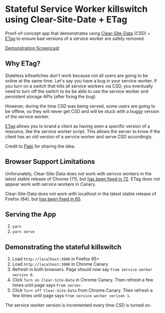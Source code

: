 # Stateful Service Worker killswitch using Clear-Site-Date + ETag

Proof-of-concept app that demonstrates using [Clear-Site-Data](https://developer.mozilla.org/en-US/docs/Web/HTTP/Headers/Clear-Site-Data) (CSD) + [ETag](https://developer.mozilla.org/en-US/docs/Web/HTTP/Headers/ETag) to ensure bad versions of a service worker are safely removed.

[Demonstration Screencast](https://youtu.be/E2csv-gAuPo)

## Why ETag?

Stateless killswitches don't work because not all users are going to be online at the same time. Let's say you have a bug in your service worker. If you turn on a switch that kills all service workers via CSD, you eventually need to turn off the switch to be be able to use the service worker and persistent storage APIs (after fixing the bug).

However, during the time CSD was being served, some users are going to be offline, so they will never get CSD and will be stuck with a buggy version of the service worker.

[ETag](https://developer.mozilla.org/en-US/docs/Web/HTTP/Headers/Clear-Site-Data) allows you to brand a client as having seen a specific version of a resource, like the service worker script. This allows the server to know if the client has an old version of a service worker and serve CSD accordingly.

Credit to [Flaki](https://github.com/flaki) for sharing the idea.

## Browser Support Limitations

Unforunately, Clear-Site-Data does not work with serivce workers in the latest stable release of Chrome (71), but [has been fixed in 72](https://bugs.chromium.org/p/chromium/issues/detail?id=898465). ETag does not appear work with service workers in Canary.

Clear-Site-Data does not work with localhost in the latest stable release of Firefox (64), but [has been fixed in 65](https://bugzilla.mozilla.org/show_bug.cgi?id=1501695).

## Serving the App

1. `yarn`
2. `yarn serve`

## Demonstrating the stateful killswitch

1. Load `http://localhost:3000` in Firefox 65+
2. Load `http://localhost:3000` in Chrome Canary
3. Refresh in both browsers. Page should now say `From service worker version 0`.
4. Click `Turn on Clear-Site-Data` in Chrome Canary. Then refresh a few times until page says `From server`.
5. Click `Turn off Clear-Site-Data` from Chrome Canary. Then refresh a few times until page says `From service worker verison 1`.

The service worker version is incremented every time CSD is turned on.
